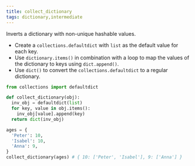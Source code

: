 ```yaml
---
title: collect_dictionary
tags: dictionary,intermediate
---
```


Inverts a dictionary with non-unique hashable values.

- Create a `collections.defaultdict` with `list` as the default value for each key. 
- Use `dictionary.items()` in combination with a loop to map the values of the dictionary to keys using `dict.append()`.
- Use `dict()` to convert the `collections.defaultdict` to a regular dictionary.

```py
from collections import defaultdict

def collect_dictionary(obj):
  inv_obj = defaultdict(list)
  for key, value in obj.items():
    inv_obj[value].append(key)
  return dict(inv_obj)
```

```py
ages = {
  'Peter': 10,
  'Isabel': 10,
  'Anna': 9,
}
collect_dictionary(ages) # { 10: ['Peter', 'Isabel'], 9: ['Anna'] }
```
